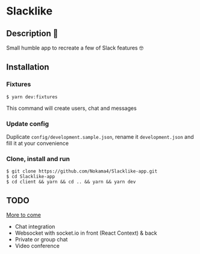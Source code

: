# Slacklike

## Description 🔎

Small humble app to recreate a few of Slack features 🤓

## Installation

### Fixtures
```
$ yarn dev:fixtures
```

This command will create users, chat and messages

### Update config

Duplicate `config/development.sample.json`, rename it `development.json` and fill it at your convenience

### Clone, install and run

```
$ git clone https://github.com/Nokama4/Slacklike-app.git
$ cd Slacklike-app
$ cd client && yarn && cd .. && yarn && yarn dev
```

## TODO

[More to come](https://github.com/Nokama4/Slacklike-app/issues?q=is%3Aissue+is%3Aopen+sort%3Aupdated-desc)

- Chat integration
- Websocket with socket.io in front (React Context) & back
- Private or group chat
- Video conference

